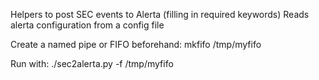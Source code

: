 Helpers to post SEC events to Alerta (filling in required keywords)
Reads alerta configuration from a config file

Create a named pipe or FIFO beforehand:
mkfifo /tmp/myfifo

Run with:
./sec2alerta.py -f /tmp/myfifo


